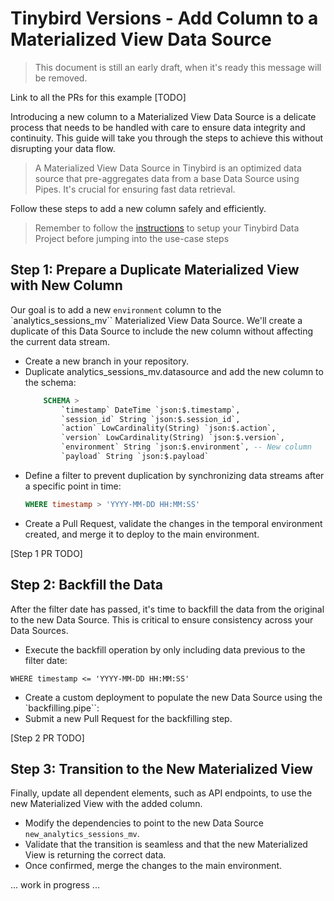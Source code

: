 # Tinybird Versions - Add Column to a Materialized View Data Source

> This document is still an early draft, when it's ready this message will be removed.

Link to all the PRs for this example [TODO]

Introducing a new column to a Materialized View Data Source is a delicate process that needs to be handled with care to ensure data integrity and continuity. This guide will take you through the steps to achieve this without disrupting your data flow.

> A Materialized View Data Source in Tinybird is an optimized data source that pre-aggregates data from a base Data Source using Pipes. It's crucial for ensuring fast data retrieval.

Follow these steps to add a new column safely and efficiently.

> Remember to follow the [instructions](../README.md) to setup your Tinybird Data Project before jumping into the use-case steps

## Step 1: Prepare a Duplicate Materialized View with New Column
Our goal is to add a new `environment` column to the `analytics_sessions_mv`` Materialized View Data Source. We'll create a duplicate of this Data Source to include the new column without affecting the current data stream.

- Create a new branch in your repository.
- Duplicate analytics_sessions_mv.datasource and add the new column to the schema:
    ```sql
        SCHEMA >
            `timestamp` DateTime `json:$.timestamp`,
            `session_id` String `json:$.session_id`,
            `action` LowCardinality(String) `json:$.action`,
            `version` LowCardinality(String) `json:$.version`,
            `environment` String `json:$.environment`, -- New column
            `payload` String `json:$.payload`
    ```
- Define a filter to prevent duplication by synchronizing data streams after a specific point in time:
  ```sql
  WHERE timestamp > 'YYYY-MM-DD HH:MM:SS'
  ```
- Create a Pull Request, validate the changes in the temporal environment created, and merge it to deploy to the main environment.

[Step 1 PR TODO]

## Step 2: Backfill the Data
After the filter date has passed, it's time to backfill the data from the original to the new Data Source. This is critical to ensure consistency across your Data Sources.

- Execute the backfill operation by only including data previous to the filter date:
```
WHERE timestamp <= 'YYYY-MM-DD HH:MM:SS'
```
- Create a custom deployment to populate the new Data Source using the `backfilling.pipe``:
- Submit a new Pull Request for the backfilling step.

[Step 2 PR TODO]

## Step 3: Transition to the New Materialized View

Finally, update all dependent elements, such as API endpoints, to use the new Materialized View with the added column.

- Modify the dependencies to point to the new Data Source `new_analytics_sessions_mv`.
- Validate that the transition is seamless and that the new Materialized View is returning the correct data. 
- Once confirmed, merge the changes to the main environment.

... work in progress ...